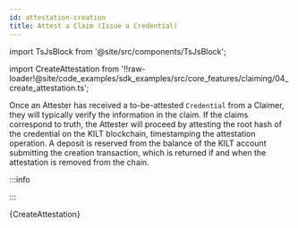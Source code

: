 ```yaml
---
id: attestation-creation
title: Attest a Claim (Issue a Credential)
---
```


import TsJsBlock from '@site/src/components/TsJsBlock';

import CreateAttestation from '!!raw-loader!@site/code_examples/sdk_examples/src/core_features/claiming/04_create_attestation.ts';

Once an Attester has received a to-be-attested `Credential` from a Claimer, they will typically verify the information in the claim.
If the claims correspond to truth, the Attester will proceed by attesting the root hash of the credential on the KILT blockchain, timestamping the attestation operation.
A deposit is reserved from the balance of the KILT account submitting the creation transaction, which is returned if and when the attestation is removed from the chain.

:::info
<!-- An Attester is required to have a full DID with an attestation key.
To see how to manage DIDs, please refer to the [DID section](../02_dids/03_full_did_update.md). -->
:::

<TsJsBlock>
  {CreateAttestation}
</TsJsBlock>